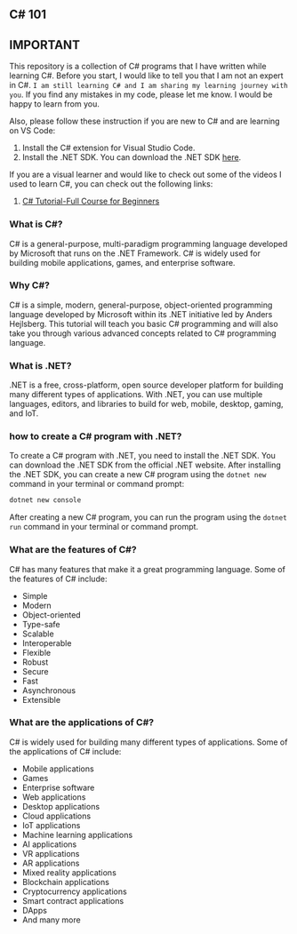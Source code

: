 ## C# 101

## IMPORTANT

This repository is a collection of C# programs that I have written while learning C#. Before you start, I would like to tell you that I am not an expert in C#. `I am still learning C# and I am sharing my learning journey with you`. If you find any mistakes in my code, please let me know. I would be happy to learn from you.

Also, please follow these instruction if you are new to C# and are learning on VS Code:

1. Install the C# extension for Visual Studio Code.
2. Install the .NET SDK. You can download the .NET SDK [here](https://dotnet.microsoft.com/download).

If you are a visual learner and would like to check out some of the videos I used to learn C#, you can check out the following links:

1. [C# Tutorial-Full Course for Beginners](https://www.youtube.com/watch?v=GhQdlIFylQ8&t=339s)

### What is C#?

C# is a general-purpose, multi-paradigm programming language developed by Microsoft that runs on the .NET Framework. C# is widely used for building mobile applications, games, and enterprise software.

### Why C#?

C# is a simple, modern, general-purpose, object-oriented programming language developed by Microsoft within its .NET initiative led by Anders Hejlsberg. This tutorial will teach you basic C# programming and will also take you through various advanced concepts related to C# programming language.

### What is .NET?

.NET is a free, cross-platform, open source developer platform for building many different types of applications. With .NET, you can use multiple languages, editors, and libraries to build for web, mobile, desktop, gaming, and IoT.

### how to create a C# program with .NET?

To create a C# program with .NET, you need to install the .NET SDK. You can download the .NET SDK from the official .NET website. After installing the .NET SDK, you can create a new C# program using the `dotnet new` command in your terminal or command prompt:

```bash
dotnet new console
```

After creating a new C# program, you can run the program using the `dotnet run` command in your terminal or command prompt.

### What are the features of C#?

C# has many features that make it a great programming language. Some of the features of C# include:

- Simple
- Modern
- Object-oriented
- Type-safe
- Scalable
- Interoperable
- Flexible
- Robust
- Secure
- Fast
- Asynchronous
- Extensible

### What are the applications of C#?

C# is widely used for building many different types of applications. Some of the applications of C# include:

- Mobile applications
- Games
- Enterprise software
- Web applications
- Desktop applications
- Cloud applications
- IoT applications
- Machine learning applications
- AI applications
- VR applications
- AR applications
- Mixed reality applications
- Blockchain applications
- Cryptocurrency applications
- Smart contract applications
- DApps
- And many more
